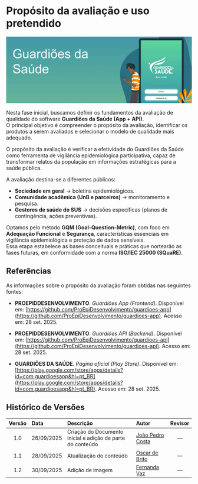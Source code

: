 # Propósito da avaliação e uso pretendido

![](docs\images\guadioesdasaude.png)


Nesta fase inicial, buscamos definir os fundamentos da avaliação de qualidade do software **Guardiões da Saúde (App + API)**.  
O principal objetivo é compreender o propósito da avaliação, identificar os produtos a serem avaliados e selecionar o modelo de qualidade mais adequado.

O propósito da avaliação é verificar a efetividade do Guardiões da Saúde como ferramenta de vigilância epidemiológica participativa, capaz de transformar relatos da população em informações estratégicas para a saúde pública.  

A avaliação destina-se a diferentes públicos:
- **Sociedade em geral** → boletins epidemiológicos.  
- **Comunidade acadêmica (UnB e parceiros)** → monitoramento e pesquisa.  
- **Gestores de saúde do SUS** → decisões específicas (planos de contingência, ações preventivas).

Optamos pelo método **GQM (Goal-Question-Metric)**, com foco em **Adequação Funcional** e **Segurança**, características essenciais em vigilância epidemiológica e proteção de dados sensíveis.  
Essa etapa estabelece as bases conceituais e práticas que nortearão as fases futuras, em conformidade com a norma **ISO/IEC 25000 (SQuaRE)**.

## Referências

As informações sobre o propósito da avaliação foram obtidas nas seguintes fontes:

- **PROEPIDDESENVOLVIMENTO**. *Guardiões App (Frontend)*. Disponível em: [https://github.com/ProEpiDesenvolvimento/guardioes-app](https://github.com/ProEpiDesenvolvimento/guardioes-app). Acesso em: 28 set. 2025.

- **PROEPIDDESENVOLVIMENTO**. *Guardiões API (Backend)*. Disponível em: [https://github.com/ProEpiDesenvolvimento/guardioes-api](https://github.com/ProEpiDesenvolvimento/guardioes-api). Acesso em: 28 set. 2025.

- **GUARDIÕES DA SAÚDE**. *Página oficial (Play Store)*. Disponível em: [https://play.google.com/store/apps/details?id=com.guardioesapp&hl=pt_BR](https://play.google.com/store/apps/details?id=com.guardioesapp&hl=pt_BR). Acesso em: 28 set. 2025.


## Histórico de Versões

| Versão | Data       | Descrição                                      | Autor                                                                 | Revisor |
|:------:|:----------|:-----------------------------------------------|:----------------------------------------------------------------------|:-------:|
| 1.0    | 26/09/2025 | Criação do Documento inicial e adição de parte do conteúdo | [João Pedro Costa](https://github.com/johnaopedro) |   —     |
| 1.1    | 28/09/2025 | Atualização do conteúdo                        | [Oscar de Brito](https://github.com/OscarDeBrito)    |   —     |
| 1.2    | 30/09/2025 | Adição de imagem                               | [Fernanda Vaz](https://github.com/Fernandavazgit1)   |   —     |
